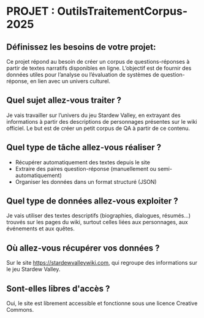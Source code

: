 # PROJET :  OutilsTraitementCorpus-2025

## Définissez les besoins de votre projet:

Ce projet répond au besoin de créer un corpus de questions-réponses à partir de textes narratifs disponibles en ligne. L’objectif est de fournir des données utiles pour l’analyse ou l’évaluation de systèmes de question-réponse, en lien avec un univers culturel.

## Quel sujet allez-vous traiter ?

Je vais travailler sur l’univers du jeu Stardew Valley, en extrayant des informations à partir des descriptions de personnages présentes sur le wiki officiel. Le but est de créer un petit corpus de QA à partir de ce contenu.

## Quel type de tâche allez-vous réaliser ?

- Récupérer automatiquement des textes depuis le site
- Extraire des paires question-réponse (manuellement ou semi-automatiquement)
- Organiser les données dans un format structuré (JSON)

## Quel type de données allez-vous exploiter ?

Je vais utiliser des textes descriptifs (biographies, dialogues, résumés…) trouvés sur les pages du wiki, surtout celles liées aux personnages, aux événements et aux quêtes.

## Où allez-vous récupérer vos données ?

Sur le site https://stardewvalleywiki.com, qui regroupe des informations sur le jeu Stardew Valley.

## Sont-elles libres d'accès ?

Oui, le site est librement accessible et fonctionne sous une licence Creative Commons.
